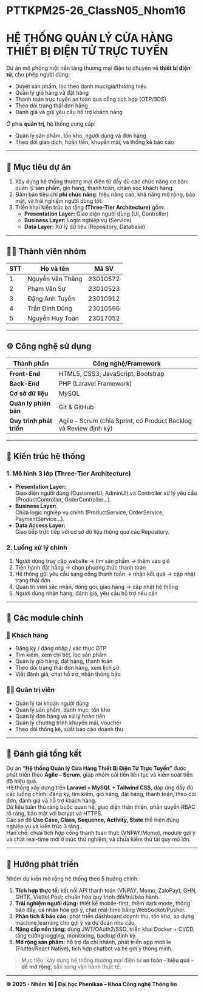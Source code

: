 # PTTKPM25-26_ClassN05_Nhom16
# HỆ THỐNG QUẢN LÝ CỬA HÀNG THIẾT BỊ ĐIỆN TỬ TRỰC TUYẾN
Dự án mô phỏng một nền tảng thương mại điện tử chuyên về **thiết bị điện tử**, cho phép người dùng:
- Duyệt sản phẩm, lọc theo danh mục/giá/thương hiệu  
- Quản lý giỏ hàng và đặt hàng  
- Thanh toán trực tuyến an toàn qua cổng tích hợp (OTP/3DS)  
- Theo dõi trạng thái đơn hàng  
- Đánh giá và gửi yêu cầu hỗ trợ khách hàng  

Ở phía **quản trị**, hệ thống cung cấp:
- Quản lý sản phẩm, tồn kho, người dùng và đơn hàng  
- Theo dõi giao dịch, hoàn tiền, khuyến mãi, và thống kê báo cáo  

---

## 🎯 Mục tiêu dự án
1. Xây dựng hệ thống thương mại điện tử đầy đủ các chức năng cơ bản: quản lý sản phẩm, giỏ hàng, thanh toán, chăm sóc khách hàng.  
2. Đảm bảo tiêu chí **phi chức năng**: hiệu năng cao, khả năng mở rộng, bảo mật, và trải nghiệm người dùng tốt.  
3. Triển khai kiến trúc ba tầng **(Three-Tier Architecture)** gồm:
   - **Presentation Layer:** Giao diện người dùng (UI, Controller)
   - **Business Layer:** Logic nghiệp vụ (Service)
   - **Data Layer:** Xử lý dữ liệu (Repository, Database)

---

## 👨‍💻 Thành viên nhóm

| STT | Họ và tên | Mã SV |
|-----|------------|--------|
| 1 | Nguyễn Văn Thăng | 23010572 |
| 2 | Phạm Văn Sự | 23010523 |
| 3 | Đặng Anh Tuyền | 23010912 |
| 4 | Trần Đình Dũng | 23010596 |
| 5 | Nguyễn Huy Toàn | 23017052 |

---

## ⚙️ Công nghệ sử dụng
| Thành phần | Công nghệ/Framework |
|-------------|----------------------|
| **Front-End** | HTML5, CSS3, JavaScript, Bootstrap |
| **Back-End** | PHP (Laravel Framework) |
| **Cơ sở dữ liệu** | MySQL |
| **Quản lý phiên bản** | Git & GitHub |
| **Quy trình phát triển** | Agile – Scrum (chia Sprint, có Product Backlog và Review định kỳ) |

---

## 🧠 Kiến trúc hệ thống

### 1. Mô hình 3 lớp (Three-Tier Architecture)
- **Presentation Layer:**  
  Giao diện người dùng (CustomerUI, AdminUI) và Controller xử lý yêu cầu (ProductController, OrderController…).
- **Business Layer:**  
  Chứa logic nghiệp vụ chính (ProductService, OrderService, PaymentService…).
- **Data Access Layer:**  
  Giao tiếp trực tiếp với cơ sở dữ liệu thông qua các Repository.

### 2. Luồng xử lý chính
1. Người dùng truy cập website → tìm sản phẩm → thêm vào giỏ  
2. Tiến hành đặt hàng → chọn phương thức thanh toán  
3. Hệ thống gửi yêu cầu sang cổng thanh toán → nhận kết quả → cập nhật trạng thái đơn  
4. Quản trị viên xác nhận, đóng gói, giao hàng → cập nhật hệ thống  
5. Người dùng nhận hàng, đánh giá, yêu cầu hỗ trợ nếu cần  

---

## 🧩 Các module chính

### 👤 Khách hàng
- Đăng ký / đăng nhập / xác thực OTP  
- Tìm kiếm, xem chi tiết, lọc sản phẩm  
- Quản lý giỏ hàng, đặt hàng, thanh toán  
- Theo dõi trạng thái đơn hàng, xem lịch sử  
- Viết đánh giá, chat hỗ trợ, nhận thông báo

### 🧑‍💼 Quản trị viên
- Quản lý tài khoản người dùng  
- Quản lý sản phẩm, danh mục, tồn kho  
- Quản lý đơn hàng và xử lý hoàn tiền  
- Quản lý chương trình khuyến mãi, voucher  
- Theo dõi thống kê, xuất báo cáo doanh thu

---

## 🧾 Đánh giá tổng kết
Dự án **“Hệ thống Quản lý Cửa Hàng Thiết Bị Điện Tử Trực Tuyến”** được phát triển theo **Agile – Scrum**, giúp nhóm cải tiến liên tục và kiểm soát tiến độ hiệu quả.  
Hệ thống xây dựng trên **Laravel + MySQL + Tailwind CSS**, đáp ứng đầy đủ các luồng chính: đăng ký, tìm kiếm, giỏ hàng, đặt hàng, thanh toán, theo dõi đơn, đánh giá và hỗ trợ khách hàng.  
Dữ liệu tuân thủ ràng buộc quan hệ, giao diện thân thiện, phân quyền RBAC rõ ràng, bảo mật với bcrypt và HTTPS.  
Các sơ đồ **Use Case, Class, Sequence, Activity, State** thể hiện đúng nghiệp vụ và kiến trúc 3 tầng.  
Hạn chế: chưa tích hợp cổng thanh toán thực (VNPAY/Momo), module gợi ý và chat real-time mới ở mức thử nghiệm, và chưa kiểm thử tải quy mô lớn.

---

## 🚀 Hướng phát triển
Nhóm dự kiến mở rộng hệ thống theo 5 hướng chính:
1. **Tích hợp thực tế:** kết nối API thanh toán (VNPAY, Momo, ZaloPay), GHN, GHTK, Viettel Post; chuẩn hóa quy trình đổi/trả/bảo hành.  
2. **Trải nghiệm người dùng:** thiết kế mobile-first, thêm dark mode, thông báo đẩy, cá nhân hóa gợi ý, chat real-time bằng WebSocket/Pusher.  
3. **Phân tích & báo cáo:** phát triển dashboard doanh thu, tồn kho, áp dụng machine learning cho gợi ý và dự đoán nhu cầu.  
4. **Nâng cấp nền tảng:** dùng JWT/OAuth2/SSO, triển khai Docker + CI/CD, tăng cường logging, monitoring, backup định kỳ.  
5. **Mở rộng sản phẩm:** hỗ trợ đa chi nhánh, phát triển app mobile (Flutter/React Native), tích hợp chatbot và hệ gợi ý thông minh.

> Mục tiêu: xây dựng hệ thống thương mại điện tử **an toàn – hiệu quả – dễ mở rộng**, sẵn sàng vận hành thực tế.

---

**© 2025 - Nhóm 16 | Đại học Phenikaa – Khoa Công nghệ Thông tin**
